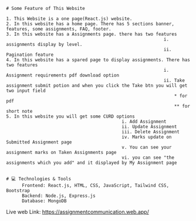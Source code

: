 

    # Some Feature of This Website

    1. This Website is a one page(React.js) website.
    2. In this website has a home page. There has 5 sections banner, features, some assignments, FAQ, footer.
    3. In this website has a Assignments page. there has two features
                                                                i. assignments display by level.
                                                                ii. Pagination feature
    4. In this website has a spared page to display assignments. There has two features
                                                                i. Assignment requirements pdf download option
                                                                ii. Take assignment submit potion and when you click the Take btn you will get two input field 
                                                                    * for pdf
                                                                    ** for short note
    5. In this website you will get some CURD options
                                                i. Add Assignment
                                                ii. Update Assignment
                                                iii. Delete Assignment
                                                iv. Marks update on Submitted Assignment page
                                                v. You can see your assignment marks on Taken Assignments page
                                                vi. you can see "the assignments which you add" and it displayed by My Assignment page


    # 💻 Technologies & Tools
          Frontend: React.js, HTML, CSS, JavaScript, Tailwind CSS, Bootstrap
          Backend: Node.js, Express.js
          Database: MongoDB

Live web Link: https://assignmentcommunication.web.app/
